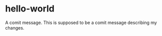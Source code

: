 hello-world
===========

A comit message. This is supposed to be a comit message describing my changes.
